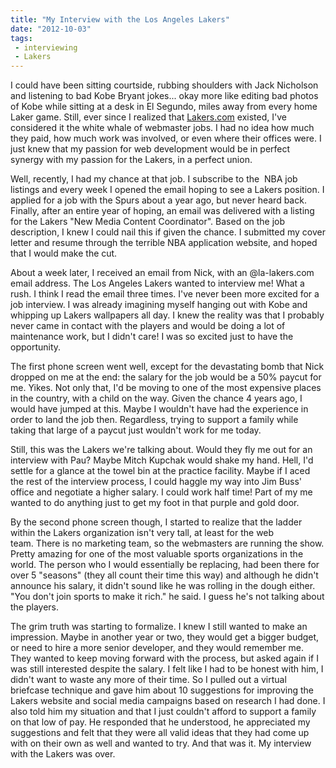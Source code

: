 ```yaml
---
title: "My Interview with the Los Angeles Lakers"
date: "2012-10-03"
tags:
 - interviewing
 - Lakers
---
```


I could have been sitting courtside, rubbing shoulders with Jack Nicholson and listening to bad Kobe Bryant jokes... okay more like editing bad photos of Kobe while sitting at a desk in El Segundo, miles away from every home Laker game. Still, ever since I realized that [Lakers.com](http://www.lakers.com) existed, I've considered it the white whale of webmaster jobs. I had no idea how much they paid, how much work was involved, or even where their offices were. I just knew that my passion for web development would be in perfect synergy with my passion for the Lakers, in a perfect union.

Well, recently, I had my chance at that job. I subscribe to the  NBA job listings and every week I opened the email hoping to see a Lakers position. I applied for a job with the Spurs about a year ago, but never heard back. Finally, after an entire year of hoping, an email was delivered with a listing for the Lakers "New Media Content Coordinator". Based on the job description, I knew I could nail this if given the chance. I submitted my cover letter and resume through the terrible NBA application website, and hoped that I would make the cut.

About a week later, I received an email from Nick, with an @la-lakers.com email address. The Los Angeles Lakers wanted to interview me! What a rush. I think I read the email three times. I've never been more excited for a job interview. I was already imagining myself hanging out with Kobe and whipping up Lakers wallpapers all day. I knew the reality was that I probably never came in contact with the players and would be doing a lot of maintenance work, but I didn't care! I was so excited just to have the opportunity.

The first phone screen went well, except for the devastating bomb that Nick dropped on me at the end: the salary for the job would be a 50% paycut for me. Yikes. Not only that, I'd be moving to one of the most expensive places in the country, with a child on the way. Given the chance 4 years ago, I would have jumped at this. Maybe I wouldn't have had the experience in order to land the job then. Regardless, trying to support a family while taking that large of a paycut just wouldn't work for me today.

Still, this was the Lakers we're talking about. Would they fly me out for an interview with Pau? Maybe Mitch Kupchak would shake my hand. Hell, I'd settle for a glance at the towel bin at the practice facility. Maybe if I aced the rest of the interview process, I could haggle my way into Jim Buss' office and negotiate a higher salary. I could work half time! Part of my me wanted to do anything just to get my foot in that purple and gold door.

By the second phone screen though, I started to realize that the ladder within the Lakers organization isn't very tall, at least for the web team. There is no marketing team, so the webmasters are running the show. Pretty amazing for one of the most valuable sports organizations in the world. The person who I would essentially be replacing, had been there for over 5 "seasons" (they all count their time this way) and although he didn't announce his salary, it didn't sound like he was rolling in the dough either. "You don't join sports to make it rich." he said. I guess he's not talking about the players.

The grim truth was starting to formalize. I knew I still wanted to make an impression. Maybe in another year or two, they would get a bigger budget, or need to hire a more senior developer, and they would remember me. They wanted to keep moving forward with the process, but asked again if I was still interested despite the salary. I felt like I had to be honest with him, I didn't want to waste any more of their time. So I pulled out a virtual briefcase technique and gave him about 10 suggestions for improving the Lakers website and social media campaigns based on research I had done. I also told him my situation and that I just couldn't afford to support a family on that low of pay. He responded that he understood, he appreciated my suggestions and felt that they were all valid ideas that they had come up with on their own as well and wanted to try. And that was it. My interview with the Lakers was over.
